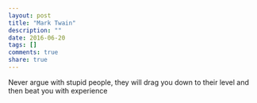 ```yaml
---
layout: post
title: "Mark Twain"
description: ""
date: 2016-06-20
tags: []
comments: true
share: true
---
```


Never argue with stupid people, they will drag you down to their level and
then beat you with experience

